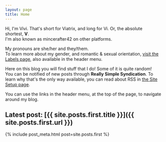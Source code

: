 ```yaml
---
layout: page
title: Home
---
```

Hi, I'm Vivi. That's short for Viatrix, and long for Vi. Or, the absolute shortest, **V**.  
I'm also known as mincerafter42 on other platforms.

My pronouns are she/her and they/them.  
To learn more about my gender, and romantic & sexual orientation, [visit the Labels page](/labels), also available in the header menu.

Here on this blog you will find stuff that I do! Some of it is quite random!  
You can be notified of new posts through **Really Simple Syndication**. To learn why that's the only way available, you can read about RSS in [the Site Setup page](/site-setup).

You can use the links in the header menu, at the top of the page, to navigate around my blog.

## Latest post: [{{ site.posts.first.title }}]({{ site.posts.first.url }})
{% include post_meta.html post=site.posts.first %}
